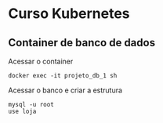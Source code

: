 # Curso Kubernetes

## Container de banco de dados

Acessar o container

```
docker exec -it projeto_db_1 sh
```

Acessar o banco e criar a estrutura

```
mysql -u root
use loja
```